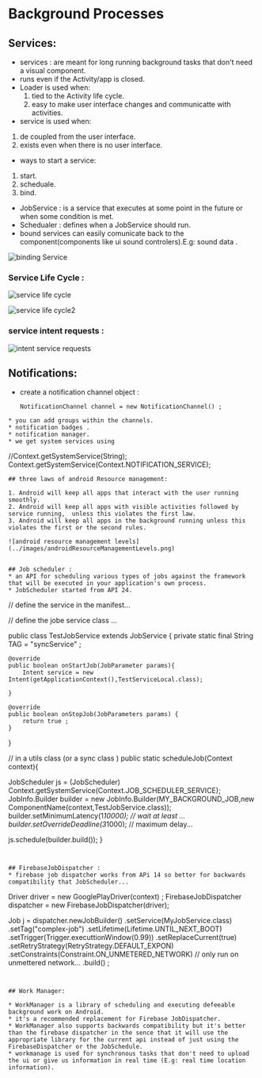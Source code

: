 # Background Processes


## Services:

* services : are meant for long running background tasks that don't need a visual component.
* runs even if the Activity/app is closed.
* Loader is used when:
  1. tied to the Activity life cycle.
  2. easy to make user interface changes  and communicatte with activities.
* service is used when:
1. de coupled from the user interface.
2. exists even when there is no user interface.

* ways to start a service:
1. start.
2. scheduale.
3. bind.

* JobService : is a service that executes at some point in the future or when some condition is met.
* Schedualer : defines when a JobService should run.
* bound services can easily comunicate back to the component(components like ui sound controlers).E.g: sound data .

![binding Service](../images/bindingService.png)



### Service Life Cycle :


![service life cycle](../images/serviceLifeCycle.png)

![service life cycle2](../images/serviceLifeCycle2.jpg)
### service intent requests :


![intent service requests](../images/intentServiceRequests.png)



## Notifications:

* create a notification channel object :
  ```
  NotificationChannel channel = new NotificationChannel() ;

```
* you can add groups within the channels.
* notification badges .
* notification manager.
* we get system services using
  ```
  //Context.getSystemService(String);
  Context.getSystemService(Context.NOTIFICATION_SERVICE);
  ```
## three laws of android Resource management:

1. Android will keep all apps that interact with the user running smoothly.
2. Android will keep all apps with visible activities followed by service running,  unless this violates the first law.
3. Android will keep all apps in the background running unless this violates the first or the second rules.

![android resource management levels](../images/androidResourceManagementLevels.png)


## Job scheduler :
* an API for scheduling various types of jobs against the framework that will be executed in your application's own process.
* JobScheduler started from API 24.

```

// define the service in the manifest...



<service android:name=".TestJobService"
	 android:label="test service"
	 android:permission="android.permission.BIND_JOB_SERVICE">


</service>

// define the jobe service class ...

public class TestJobService extends JobService {
	private static final String TAG = "syncService" ;

 	@override
	public boolean onStartJob(JobParameter params){
		Intent service = new Intent(getApplicationContext(),TestServiceLocal.class);

	}

	@override
	public boolean onStopJob(JobParameters params) {
		return true ;
	}
}






// in a utils class (or a sync class )
public static scheduleJob(Context context){

JobScheduler js = (JobScheduler) Context.getSystemService(Context.JOB_SCHEDULER_SERVICE);
JobInfo.Builder builder = new JobInfo.Builder(MY_BACKGROUND_JOB,new ComponentName(context,TestJobService.class));
builder.setMinimumLatency(1*10000); // wait at least ...
builder.setOverrideDeadline(3*1000); // maximum delay...

js.schedule(builder.build());
}
```


## FirebaseJobDispatcher :
* firebase job dispatcher works from APi 14 so better for backwards compatibility that JobScheduler...

```
Driver driver = new GooglePlayDriver(context) ;
FirebaseJobDispatcher dispatcher = new FirebaseJobDispatcher(driver);

Job j = dispatcher.newJobBuilder()
.setService(MyJobService.class)
.setTag("complex-job")
.setLifetime(Lifetime.UNTIL_NEXT_BOOT)
.setTrigger(Trigger.executtionWindow(0.99))
.setReplaceCurrent(true)
.setRetryStrategy(RetryStrategy.DEFAULT_EXPON)
.setConstraints(Constraint.ON_UNMETERED_NETWORK) // only run on unmettered network...
.build() ;


```


## Work Manager:

* WorkManager is a library of scheduling and executing defeeable background work on Android.
* it's a recommended replacement for Firebase JobDispatcher.
* WorkManager also supports backwards compatibility but it's better than the firebase dispatcher in the sence that it will use the appropriate library for the current api instead of just using the FirebaseDispatcher or the JobSchedule.
* workmanage is used for synchronous tasks that don't need to upload the ui or give us information in real time (E.g: real time location information).
